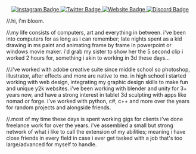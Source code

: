<div id="header" align="center">

  <a href="https://www.instagram.com/bl00m.exe/">
    <img src="https://img.shields.io/badge/Instagram-black?style=for-the-badge&logo=instagram&logoColor=white" alt="Instagram Badge"/>
  </a>
  <a href="https://twitter.com/8700m_exe">
    <img src="https://img.shields.io/badge/Twitter-black?style=for-the-badge&logo=twitter&logoColor=white" alt="Twitter Badge"/>
  </a>
        <a href="https://studiobloom.xyz">
    <img src="https://img.shields.io/badge/studiobloom.xyz-000000?style=for-the-badge&logo=GoogleChrome&logoColor=white" alt="Website Badge"/>
  </a>
      <a href="https://discord.gg/MJjuqrwYVx">
    <img src="https://img.shields.io/badge/Discord-black?style=for-the-badge&logo=discord&logoColor=white" alt="Discord Badge"/>
  </a>
    

</div>
 
 
 //.hi, i'm bloom.
 
//.my life consists of computers, art and everything in between. i've been into computers for as long as i can remember; late nights spent as a kid drawing in ms paint and animating frame by frame in powerpoint or windows movie maker. i'd grab my sister to show her the 5 second clip i worked 2 hours for, something i akin to working in 3d these days...

//.i've worked with adobe creative suite since middle school so photoshop, illustrator, after effects and more are native to me. in high school i started working with web design, integrating my graphic design skills to make fun and unique y2k websites. i've been working with blender and unity for 3+ years now, and have a strong interest in tablet 3d sculpting with apps like nomad or forge. i've worked with python, c#, c++ and  more over the years for random projects and alongside friends. 

//.most of my time these days is spent working gigs for clients i've done freelance work for over the years. i've assembled a small but strong network of what i like to call the extension of my abilities; meaning i have close friends in every field in case i ever get tasked with a job that's too large/advanced for myself to handle.

 <div>
  


